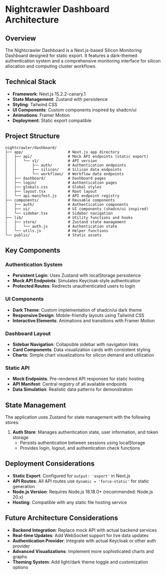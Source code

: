 # Nightcrawler Dashboard Architecture

## Overview

The Nightcrawler Dashboard is a Next.js-based Silicon Monitoring Dashboard designed for static export. It features a dark-themed authentication system and a comprehensive monitoring interface for silicon allocation and computing cluster workflows.

## Technical Stack

- **Framework**: Next.js 15.2.2-canary.1
- **State Management**: Zustand with persistence
- **Styling**: Tailwind CSS
- **UI Components**: Custom components inspired by shadcn/ui
- **Animations**: Framer Motion
- **Deployment**: Static export compatible

## Project Structure

```
nightcrawler/dashboard/
├── app/                    # Next.js app directory
│   ├── api/                # Mock API endpoints (static export)
│   │   └── v1/             # API version
│   │       ├── auth/       # Authentication endpoints
│   │       ├── silicon/    # Silicon data endpoints
│   │       └── workflows/  # Workflow data endpoints
│   ├── dashboard/          # Dashboard pages
│   ├── login/              # Authentication pages
│   ├── globals.css         # Global styles
│   ├── layout.tsx          # Root layout
│   └── api-manifest.js     # API endpoint registry
├── components/             # Reusable components
│   ├── auth/               # Authentication components
│   ├── ui/                 # UI components (shadcn/ui inspired)
│   └── sidebar.tsx         # Sidebar navigation
├── lib/                    # Utility functions and hooks
│   ├── store/              # Zustand state management
│   │   └── auth.js         # Authentication state
│   └── utils.js            # Helper functions
└── public/                 # Static assets
```

## Key Components

### Authentication System

- **Persistent Login**: Uses Zustand with localStorage persistence
- **Mock API Endpoints**: Simulates Keycloak-style authentication
- **Protected Routes**: Redirects unauthenticated users to login

### UI Components

- **Dark Theme**: Custom implementation of shadcn/ui dark theme
- **Responsive Design**: Mobile-friendly layouts using Tailwind CSS
- **Interactive Elements**: Animations and transitions with Framer Motion

### Dashboard Layout

- **Sidebar Navigation**: Collapsible sidebar with navigation links
- **Card Components**: Data visualization cards with consistent styling
- **Charts**: Simple chart visualizations for silicon demand and utilization

### Static API

- **Mock Endpoints**: Pre-rendered API responses for static hosting
- **API Manifest**: Central registry of all available endpoints
- **Data Simulation**: Realistic data patterns for demonstration

## State Management

The application uses Zustand for state management with the following stores:

1. **Auth Store**: Manages authentication state, user information, and token storage
   - Persists authentication between sessions using localStorage
   - Provides login, logout, and authentication check functions

## Deployment Considerations

- **Static Export**: Configured for `output: 'export'` in Next.js
- **API Routes**: All API routes use `dynamic = 'force-static'` for static generation
- **Node.js Version**: Requires Node.js 18.18.0+ (recommended: Node.js 20.x)
- **Hosting**: Compatible with any static file hosting service

## Future Architecture Considerations

- **Backend Integration**: Replace mock API with actual backend services
- **Real-time Updates**: Add WebSocket support for live data updates
- **Authentication Provider**: Integrate with actual Keycloak or other auth provider
- **Advanced Visualizations**: Implement more sophisticated charts and graphs
- **Theming System**: Add light/dark theme toggle and customization options
